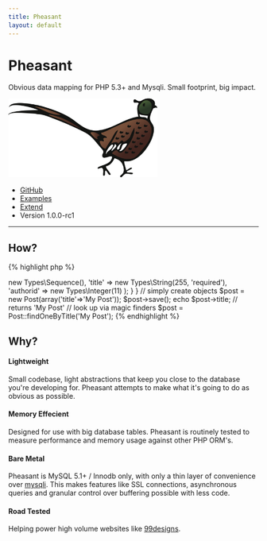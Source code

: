 ```yaml
---
title: Pheasant
layout: default
---
```


<div class="container">
  <div class="hero-unit jumbotron">
    <h1 class="pheasant-title tk-bello-pro">Pheasant</h1>
    <p>Obvious data mapping for PHP 5.3+ and Mysqli. Small footprint, big impact.</p>
    <p><img class="pheasant-logo" src="/assets/images/pheasant-large.png" width="300px" alt="Pheasant"></p>
    <ul class="hero-links inline-list">
      <li><a href="http://github.com/lox/pheasant">GitHub</a></li>
      <li><a href="./get-started.html#examples">Examples</a></li>
      <li><a href="./extend.html">Extend</a></li>
      <li>Version 1.0.0-rc1</li>
    </ul>
  </div>
</div>

<div class="container-narrow">
  <hr>
  <div class="marketing">
  <h2 class="tk-bello-pro">How?</h2>
  </div>

{% highlight php %}
<?php

class Post extends Pheasant\DomainObject
{
  public function properties()
  {
    return array(
        'postid'   => new Types\Sequence(),
        'title'    => new Types\String(255, 'required'),
        'authorid' => new Types\Integer(11)
        );
  }
}

// simply create objects
$post = new Post(array('title'=>'My Post'));
$post->save();

echo $post->title; // returns 'My Post'

// look up via magic finders
$post = Post::findOneByTitle('My Post');

{% endhighlight %}

</div>

<div class="container-narrow">
  <div class="marketing">
  <h2 class="tk-bello-pro">Why?</h2>
  </div>
  <div class="features row-fluid">
    <div class="feature-col span6">
      <h4>Lightweight</h4>
      <p>Small codebase, light abstractions that keep you close to the database you're developing for. Pheasant
      attempts to make what it's going to do as obvious as possible.</p>

      <h4>Memory Effecient</h4>
      <p>Designed for use with big database tables. Pheasant is routinely tested to measure performance and
      memory usage against other PHP ORM's.</p>
    </div>

    <div class="feature-col span6">
      <h4>Bare Metal</h4>
      <p>Pheasant is MySQL 5.1+ / Innodb only, with only a thin layer of convenience over
       <a href="http://php.net/manual/en/book.mysqli.php">mysqli</a>. This makes features like SSL connections,
       asynchronous queries and granular control over buffering possible with less code.</p>

      <h4>Road Tested</h4>
      <p>Helping power high volume websites like <a href="http://99designs.com">99designs</a>.</p>
    </div>
    </div>
</div>


